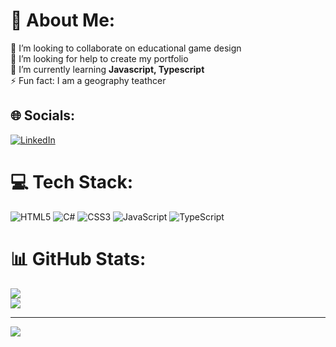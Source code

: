 



# 💫 About Me:
👯 I’m looking to collaborate on educational game design<br>🤝 I’m looking for help to create my portfolio<br>🌱 I’m currently learning **Javascript, Typescript**<br>⚡ Fun fact: I am a geography teathcer


## 🌐 Socials:
[![LinkedIn](https://img.shields.io/badge/LinkedIn-%230077B5.svg?logo=linkedin&logoColor=white)](https://linkedin.com/in/fábio-thierry) 

# 💻 Tech Stack:
![HTML5](https://img.shields.io/badge/html5-%23E34F26.svg?style=for-the-badge&logo=html5&logoColor=white) ![C#](https://img.shields.io/badge/c%23-%23239120.svg?style=for-the-badge&logo=csharp&logoColor=white) ![CSS3](https://img.shields.io/badge/css3-%231572B6.svg?style=for-the-badge&logo=css3&logoColor=white) ![JavaScript](https://img.shields.io/badge/javascript-%23323330.svg?style=for-the-badge&logo=javascript&logoColor=%23F7DF1E) ![TypeScript](https://img.shields.io/badge/typescript-%23007ACC.svg?style=for-the-badge&logo=typescript&logoColor=white)
# 📊 GitHub Stats:

![](https://github-readme-streak-stats.herokuapp.com/?user=FabioThierry&theme=vue-dark&hide_border=true)<br/>
![](https://github-readme-stats.vercel.app/api/top-langs/?username=FabioThierry&theme=vue-dark&hide_border=true&include_all_commits=true&count_private=true&layout=compact)

---
[![](https://visitcount.itsvg.in/api?id=FabioThierry&icon=0&color=0)](https://visitcount.itsvg.in)

<!-- Proudly created with GPRM ( https://gprm.itsvg.in ) -->
